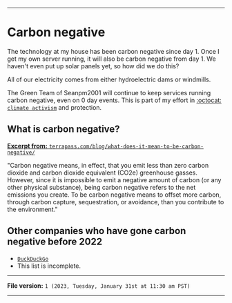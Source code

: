 
***

# Carbon negative

The technology at my house has been carbon negative since day 1. Once I get my own server running, it will also be carbon negative from day 1. We haven't even put up solar panels yet, so how did we do this?

All of our electricity comes from either hydroelectric dams or windmills.

The Green Team of Seanpm2001 will continue to keep services running carbon negative, even on 0 day events. This is part of my effort in [:octocat: `climate activism`](https://github.com/seanpm2001/Climate-Activism/) and protection.

## What is carbon negative?

[**Excerpt from:** `terrapass.com/blog/what-does-it-mean-to-be-carbon-negative/`](https://terrapass.com/blog/what-does-it-mean-to-be-carbon-negative)

"Carbon negative means, in effect, that you emit less than zero carbon dioxide and carbon dioxide equivalent (CO2e) greenhouse gasses. However, since it is impossible to emit a negative amount of carbon (or any other physical substance), being carbon negative refers to the net emissions you create. To be carbon negative means to offset more carbon, through carbon capture, sequestration, or avoidance, than you contribute to the environment."

## Other companies who have gone carbon negative before 2022

- [`DuckDuckGo`](https://duckduckgo.com/)
- This list is incomplete.

***

**File version:** `1 (2023, Tuesday, January 31st at 11:30 am PST)`

***
